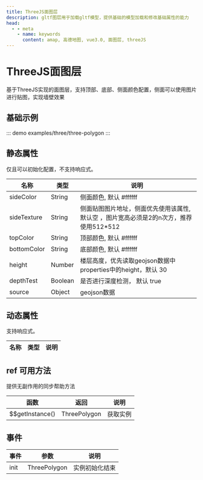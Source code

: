 ```yaml
---
title: ThreeJS面图层
description: gltf图层用于加载gltf模型，提供基础的模型加载和修改基础属性的能力
head:
  - - meta
    - name: keywords
      content: amap, 高德地图, vue3.0, 面图层, threeJS
---
```


# ThreeJS面图层
基于ThreeJS实现的面图层，支持顶部、底部、侧面颜色配置，侧面可以使用图片进行贴图，实现墙壁效果

## 基础示例

::: demo
examples/three/three-polygon
:::


## 静态属性
仅且可以初始化配置，不支持响应式。

名称 | 类型 | 说明
---|---|---|
sideColor  | String | 侧面颜色, 默认 #ffffff
sideTexture | String | 侧面贴图图片地址，侧面优先使用该属性,默认空 ，图片宽高必须是2的n次方，推荐使用512*512
topColor | String | 顶部颜色, 默认 #ffffff
bottomColor | String | 底部颜色, 默认 #ffffff
height | Number | 楼层高度，优先读取geojson数据中properties中的height，默认 30
depthTest | Boolean | 是否进行深度检测， 默认 true
source | Object | geojson数据

## 动态属性
支持响应式。

名称 | 类型                                         | 说明
---|--------------------------------------------|---|


## ref 可用方法
提供无副作用的同步帮助方法

函数 | 返回 | 说明
---|---|---|
$$getInstance() | ThreePolygon | 获取实例

## 事件

事件 | 参数 | 说明
---|---|---|
init | ThreePolygon | 实例初始化结束

